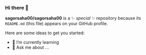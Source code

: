 ### Hi there 👋

 
**sagorsaha00/sagorsaha00** is a ✨ _special_ ✨ repository because its `README.md` (this file) appears on your GitHub profile.

Here are some ideas to get you started:

 
- 🌱 I’m currently learning
- 💬 Ask me about ...
 
 
  
